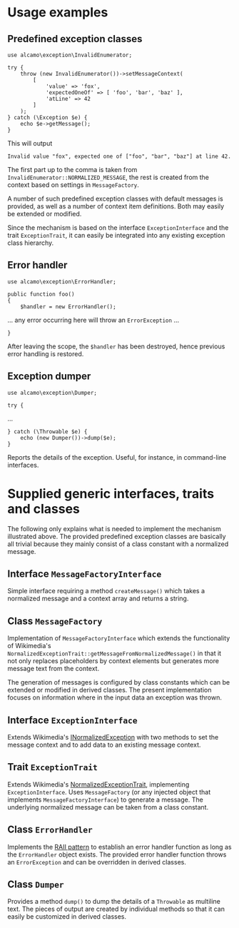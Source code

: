 # Usage examples

## Predefined exception classes

~~~
use alcamo\exception\InvalidEnumerator;

try {
    throw (new InvalidEnumerator())->setMessageContext(
        [
            'value' => 'fox',
            'expectedOneOf' => [ 'foo', 'bar', 'baz' ],
            'atLine' => 42
        ]
    );
} catch (\Exception $e) {
    echo $e->getMessage();
}
~~~

This will output

~~~
Invalid value "fox", expected one of ["foo", "bar", "baz"] at line 42.
~~~

The first part up to the comma is taken from
`InvalidEnumerator::NORMALIZED_MESSAGE`, the rest is created from the
context based on settings in `MessageFactory`.

A number of such predefined exception classes with default messages is
provided, as well as a number of context item definitions. Both may
easily be extended or modified.

Since the mechanism is based on the interface `ExceptionInterface` and
the trait `ExceptionTrait`, it can easily be integrated into any
existing exception class hierarchy.

## Error handler

~~~
use alcamo\exception\ErrorHandler;

public function foo()
{
    $handler = new ErrorHandler();
~~~

... any error occurring here will throw an `ErrorException` ...

~~~
}
~~~

After leaving the scope, the `$handler` has been destroyed, hence
previous error handling is restored.

## Exception dumper

~~~
use alcamo\exception\Dumper;

try {
~~~
...
~~~
} catch (\Throwable $e) {
    echo (new Dumper())->dump($e);
}
~~~

Reports the details of the exception. Useful, for instance, in
command-line interfaces.


# Supplied generic interfaces, traits and classes

The following only explains what is needed to implement the mechanism
illustrated above. The provided predefined exception classes are
basically all trivial because they mainly consist of a class constant
with a normalized message.

## Interface `MessageFactoryInterface`

Simple interface requiring a method `createMessage()` which takes a
normalized message and a context array and returns a string.

## Class `MessageFactory`

Implementation of `MessageFactoryInterface` which extends the
functionality of Wikimedia's
`NormalizedExceptionTrait::getMessageFromNormalizedMessage()` in that
it not only replaces placeholders by context elements but generates
more message text from the context.

The generation of messages is configured by class constants which can
be extended or modified in derived classes. The present implementation
focuses on information where in the input data an exception was
thrown.

## Interface `ExceptionInterface`

Extends Wikimedia's
[INormalizedException](https://github.com/wikimedia/mediawiki-libs-NormalizedException/blob/v1.0.1/src/INormalizedException.php)
with two methods to set the message context and to add data to an
existing message context.

## Trait `ExceptionTrait`

Extends Wikimedia's
[NormalizedExceptionTrait](https://github.com/wikimedia/mediawiki-libs-NormalizedException/blob/v1.0.1/src/NormalizedExceptionTrait.php),
implementing `ExceptionInterface`. Uses `MessageFactory` (or any
injected object that implements `MessageFactoryInterface`) to generate
a message. The underlying normalized message can be taken from a class
constant.

## Class `ErrorHandler`

Implements the [RAII
pattern](https://en.wikipedia.org/wiki/Resource_acquisition_is_initialization)
to establish an error handler function as long as the `ErrorHandler`
object exists. The provided error handler function throws an
`ErrorException` and can be overridden in derived classes.

## Class `Dumper`

Provides a method `dump()` to dump the details of a `Throwable` as
multiline text. The pieces of output are created by individual methods
so that it can easily be customized in derived classes.
